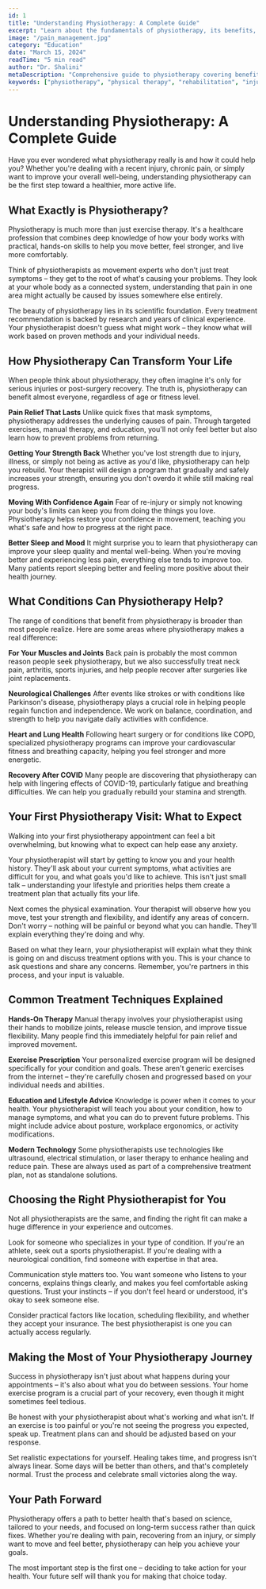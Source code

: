 ```yaml
---
id: 1
title: "Understanding Physiotherapy: A Complete Guide"
excerpt: "Learn about the fundamentals of physiotherapy, its benefits, and how it can help you recover from injuries and improve your overall health."
image: "/pain_management.jpg"
category: "Education"
date: "March 15, 2024"
readTime: "5 min read"
author: "Dr. Shalini"
metaDescription: "Comprehensive guide to physiotherapy covering benefits, techniques, and treatment options. Learn how physiotherapy can improve your health and recovery."
keywords: ["physiotherapy", "physical therapy", "rehabilitation", "injury recovery", "health benefits"]
---
```


# Understanding Physiotherapy: A Complete Guide

Have you ever wondered what physiotherapy really is and how it could help you? Whether you're dealing with a recent injury, chronic pain, or simply want to improve your overall well-being, understanding physiotherapy can be the first step toward a healthier, more active life.

## What Exactly is Physiotherapy?

Physiotherapy is much more than just exercise therapy. It's a healthcare profession that combines deep knowledge of how your body works with practical, hands-on skills to help you move better, feel stronger, and live more comfortably.

Think of physiotherapists as movement experts who don't just treat symptoms – they get to the root of what's causing your problems. They look at your whole body as a connected system, understanding that pain in one area might actually be caused by issues somewhere else entirely.

The beauty of physiotherapy lies in its scientific foundation. Every treatment recommendation is backed by research and years of clinical experience. Your physiotherapist doesn't guess what might work – they know what will work based on proven methods and your individual needs.

## How Physiotherapy Can Transform Your Life

When people think about physiotherapy, they often imagine it's only for serious injuries or post-surgery recovery. The truth is, physiotherapy can benefit almost everyone, regardless of age or fitness level.

**Pain Relief That Lasts**
Unlike quick fixes that mask symptoms, physiotherapy addresses the underlying causes of pain. Through targeted exercises, manual therapy, and education, you'll not only feel better but also learn how to prevent problems from returning.

**Getting Your Strength Back**
Whether you've lost strength due to injury, illness, or simply not being as active as you'd like, physiotherapy can help you rebuild. Your therapist will design a program that gradually and safely increases your strength, ensuring you don't overdo it while still making real progress.

**Moving With Confidence Again**
Fear of re-injury or simply not knowing your body's limits can keep you from doing the things you love. Physiotherapy helps restore your confidence in movement, teaching you what's safe and how to progress at the right pace.

**Better Sleep and Mood**
It might surprise you to learn that physiotherapy can improve your sleep quality and mental well-being. When you're moving better and experiencing less pain, everything else tends to improve too. Many patients report sleeping better and feeling more positive about their health journey.

## What Conditions Can Physiotherapy Help?

The range of conditions that benefit from physiotherapy is broader than most people realize. Here are some areas where physiotherapy makes a real difference:

**For Your Muscles and Joints**
Back pain is probably the most common reason people seek physiotherapy, but we also successfully treat neck pain, arthritis, sports injuries, and help people recover after surgeries like joint replacements.

**Neurological Challenges**
After events like strokes or with conditions like Parkinson's disease, physiotherapy plays a crucial role in helping people regain function and independence. We work on balance, coordination, and strength to help you navigate daily activities with confidence.

**Heart and Lung Health**
Following heart surgery or for conditions like COPD, specialized physiotherapy programs can improve your cardiovascular fitness and breathing capacity, helping you feel stronger and more energetic.

**Recovery After COVID**
Many people are discovering that physiotherapy can help with lingering effects of COVID-19, particularly fatigue and breathing difficulties. We can help you gradually rebuild your stamina and strength.

## Your First Physiotherapy Visit: What to Expect

Walking into your first physiotherapy appointment can feel a bit overwhelming, but knowing what to expect can help ease any anxiety.

Your physiotherapist will start by getting to know you and your health history. They'll ask about your current symptoms, what activities are difficult for you, and what goals you'd like to achieve. This isn't just small talk – understanding your lifestyle and priorities helps them create a treatment plan that actually fits your life.

Next comes the physical examination. Your therapist will observe how you move, test your strength and flexibility, and identify any areas of concern. Don't worry – nothing will be painful or beyond what you can handle. They'll explain everything they're doing and why.

Based on what they learn, your physiotherapist will explain what they think is going on and discuss treatment options with you. This is your chance to ask questions and share any concerns. Remember, you're partners in this process, and your input is valuable.

## Common Treatment Techniques Explained

**Hands-On Therapy**
Manual therapy involves your physiotherapist using their hands to mobilize joints, release muscle tension, and improve tissue flexibility. Many people find this immediately helpful for pain relief and improved movement.

**Exercise Prescription**
Your personalized exercise program will be designed specifically for your condition and goals. These aren't generic exercises from the internet – they're carefully chosen and progressed based on your individual needs and abilities.

**Education and Lifestyle Advice**
Knowledge is power when it comes to your health. Your physiotherapist will teach you about your condition, how to manage symptoms, and what you can do to prevent future problems. This might include advice about posture, workplace ergonomics, or activity modifications.

**Modern Technology**
Some physiotherapists use technologies like ultrasound, electrical stimulation, or laser therapy to enhance healing and reduce pain. These are always used as part of a comprehensive treatment plan, not as standalone solutions.

## Choosing the Right Physiotherapist for You

Not all physiotherapists are the same, and finding the right fit can make a huge difference in your experience and outcomes.

Look for someone who specializes in your type of condition. If you're an athlete, seek out a sports physiotherapist. If you're dealing with a neurological condition, find someone with expertise in that area.

Communication style matters too. You want someone who listens to your concerns, explains things clearly, and makes you feel comfortable asking questions. Trust your instincts – if you don't feel heard or understood, it's okay to seek someone else.

Consider practical factors like location, scheduling flexibility, and whether they accept your insurance. The best physiotherapist is one you can actually access regularly.

## Making the Most of Your Physiotherapy Journey

Success in physiotherapy isn't just about what happens during your appointments – it's also about what you do between sessions. Your home exercise program is a crucial part of your recovery, even though it might sometimes feel tedious.

Be honest with your physiotherapist about what's working and what isn't. If an exercise is too painful or you're not seeing the progress you expected, speak up. Treatment plans can and should be adjusted based on your response.

Set realistic expectations for yourself. Healing takes time, and progress isn't always linear. Some days will be better than others, and that's completely normal. Trust the process and celebrate small victories along the way.

## Your Path Forward

Physiotherapy offers a path to better health that's based on science, tailored to your needs, and focused on long-term success rather than quick fixes. Whether you're dealing with pain, recovering from an injury, or simply want to move and feel better, physiotherapy can help you achieve your goals.

The most important step is the first one – deciding to take action for your health. Your future self will thank you for making that choice today.
